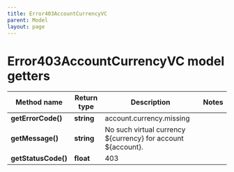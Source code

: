```yaml
---
title: Error403AccountCurrencyVC
parent: Model
layout: page
---
```


# Error403AccountCurrencyVC model getters

Method name | Return type | Description | Notes
------------ | ------------- | ------------- | -------------
**getErrorCode()** | **string** | account.currency.missing |
**getMessage()** | **string** | No such virtual currency ${currency} for account ${account}. |
**getStatusCode()** | **float** | 403 |

